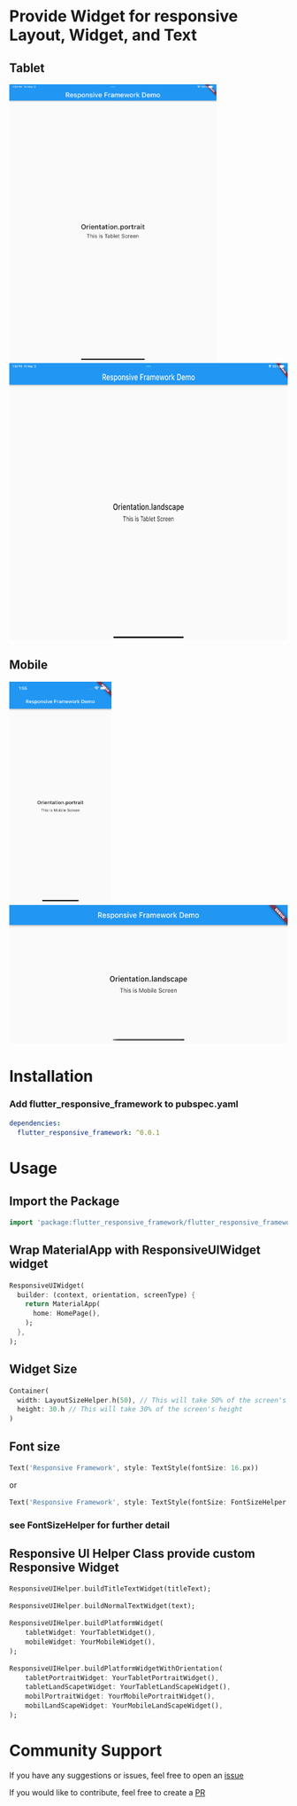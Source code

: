 # Provide Widget for responsive Layout, Widget, and Text

<!-- ![Tablet Landscape Mode](/flutter_responsive_framework/screenshots/tablet_landscape.png "Tablet Landscape Mode")
![Tablet Portrait Mode](/flutter_responsive_framework/screenshots/tablet_portrait.png "Tablet Portrait Mode"). -->

## Tablet
<img src="screenshots/tablet_portrait.png" height="500"> 
<img src="screenshots/tablet_landscape.png" height="500"> 

<br>

## Mobile
<img src="screenshots/mobile_portrait.png" height="400"> 
<img src="screenshots/mobile_landscape.png" height="250"> 

<br>

# Installation
### Add flutter_responsive_framework to pubspec.yaml

```yaml
dependencies:
  flutter_responsive_framework: ^0.0.1
```
# Usage

## Import the Package
```dart
import 'package:flutter_responsive_framework/flutter_responsive_framework.dart';
```
## Wrap MaterialApp with ResponsiveUIWidget widget
```dart
ResponsiveUIWidget( 
  builder: (context, orientation, screenType) {
    return MaterialApp(
      home: HomePage(),
    );
  },
);
```

## Widget Size
```dart
Container(
  width: LayoutSizeHelper.h(50), // This will take 50% of the screen's width
  height: 30.h // This will take 30% of the screen's height
)
```

## Font size
```dart
Text('Responsive Framework', style: TextStyle(fontSize: 16.px))
```
or
```dart
Text('Responsive Framework', style: TextStyle(fontSize: FontSizeHelper.NORMAL_TEXT_MEDIUM))
```
### see FontSizeHelper for further detail

## Responsive UI Helper Class provide custom Responsive Widget
```dart
ResponsiveUIHelper.buildTitleTextWidget(titleText);
```
```dart
ResponsiveUIHelper.buildNormalTextWidget(text);
```
```dart
ResponsiveUIHelper.buildPlatformWidget(
    tabletWidget: YourTabletWidget(),
    mobileWidget: YourMobileWidget(),
);
```
```dart
ResponsiveUIHelper.buildPlatformWidgetWithOrientation(
    tabletPortraitWidget: YourTabletPortraitWidget(),
    tabletLandScapetWidget: YourTabletLandScapeWidget(),
    mobilPortraitWidget: YourMobilePortraitWidget(),
    mobilLandScapeWidget: YourMobileLandScapeWidget(),
);
```

# Community Support

If you have any suggestions or issues, feel free to open an [issue](https://github.com/SowatKheang/responsive_framework/issues)

If you would like to contribute, feel free to create a [PR](https://github.com/SowatKheang/responsive_framework/pulls)